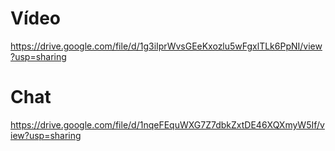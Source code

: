 # Vídeo
https://drive.google.com/file/d/1g3iIprWvsGEeKxozlu5wFgxlTLk6PpNI/view?usp=sharing
# Chat
https://drive.google.com/file/d/1nqeFEquWXG7Z7dbkZxtDE46XQXmyW5If/view?usp=sharing
